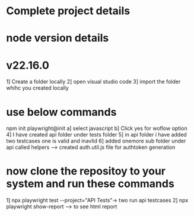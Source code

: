 # Complete project details 

# node version details 
# v22.16.0


1]  Create a folder locally 
2]  open visual studio code 
3]  import the folder whihc you created locally 
# use below commands 
npm init playwright@init
a] select javascript
b] Click yes for woflow option
4] I have created api folder under tests folder 
5] in api folder i have added two testcases one is valid and inavlid 
6] added onemore sub folder under api called helpers --> created auth.util.js file for authtoken generation 
# now clone the repositoy to your system and run these commands
1] npx playwright test --project="API Tests"-> two run api testcases 
2] npx playwright show-report --> to see html report 





